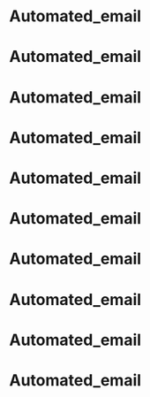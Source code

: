 # Automated_email
# Automated_email
# Automated_email
# Automated_email
# Automated_email
# Automated_email
# Automated_email
# Automated_email
# Automated_email
# Automated_email
